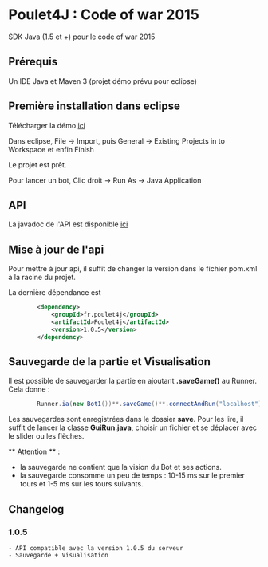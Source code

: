 # Poulet4J : Code of war 2015

SDK Java (1.5 et +) pour le code of war 2015 

## Prérequis
Un IDE Java et Maven 3 (projet démo prévu pour eclipse)

## Première installation dans eclipse
Télécharger la démo [ici](http://jonathan.peturaud.free.fr/poulet4j/Bot.zip)

Dans eclipse, File -> Import, puis General -> Existing Projects in to Workspace et enfin Finish

Le projet est prêt.

Pour lancer un bot, Clic droit -> Run As -> Java Application 

## API
La javadoc de l'API est disponible [ici](http://jonathan.peturaud.free.fr/poulet4j/api/index.html)

## Mise à jour de l'api
Pour mettre à jour api, il suffit de changer la version dans le fichier pom.xml à la racine du projet.

La dernière dépendance est 

```xml
		<dependency>
			<groupId>fr.poulet4j</groupId>
			<artifactId>Poulet4j</artifactId>
			<version>1.0.5</version>
		</dependency>
```

## Sauvegarde de la partie et Visualisation
Il est possible de sauvegarder la partie en ajoutant **.saveGame()** au Runner. Cela donne :
```java
        Runner.ia(new Bot1())**.saveGame()**.connectAndRun("localhost");
```

Les sauvegardes sont enregistrées dans le dossier **save**.
Pour les lire, il suffit de lancer la classe **GuiRun.java**, choisir un fichier et se déplacer avec le slider ou les flèches. 

** Attention ** :
 - la sauvegarde ne contient que la vision du Bot et ses actions. 
 - la sauvegarde consomme un peu de temps : 10-15 ms sur le premier tours et 1-5 ms sur les tours suivants.

 
## Changelog
  
### 1.0.5
 	- API compatible avec la version 1.0.5 du serveur
 	- Sauvegarde + Visualisation
 

